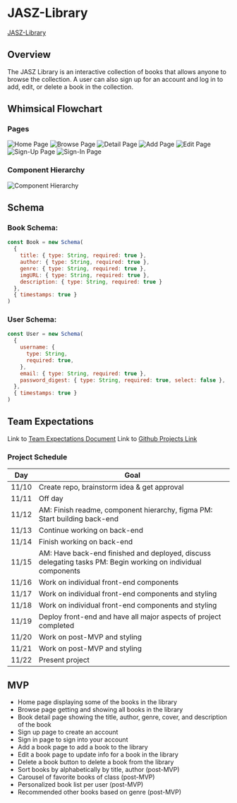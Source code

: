 # JASZ-Library

[JASZ-Library](https://jasz-library.netlify.app/)

## Overview
The JASZ Library is an interactive collection of books that allows anyone to browse the collection. A user can also sign up for an account and log in to add, edit, or delete a book in the collection.


## Whimsical Flowchart

### Pages
![Home Page](assets/home-page.png)
![Browse Page](assets/browse-page.png)
![Detail Page](assets/detail-page.png)
![Add Page](assets/add-page.png)
![Edit Page](assets/edit-page.png)
![Sign-Up Page](assets/sign-up-page.png)
![Sign-In Page](assets/sign-in-page.png)

### Component Hierarchy
![Component Hierarchy](assets/component-hierarchy.png)


## Schema

### Book Schema:

```javascript
const Book = new Schema(
  {
    title: { type: String, required: true },
    author: { type: String, required: true },
    genre: { type: String, required: true },
    imgURL: { type: String, required: true },
    description: { type: String, required: true }
  },
  { timestamps: true }
)
```

### User Schema:

```javascript
const User = new Schema(
  {
    username: {
      type: String,
      required: true,
    },
    email: { type: String, required: true },
    password_digest: { type: String, required: true, select: false },
  },
  { timestamps: true }
)
```

## Team Expectations

Link to [Team Expectations Document](https://docs.google.com/document/d/1WMG7CX3tmeAdju4malt2lE7Vz8K2oUcaGM85A9WGWhY/edit)
Link to [Github Projects Link](https://github.com/jckrft/JASZ-Library/projects/1)

### Project Schedule

Day | Goal 
--- | --- 
11/10 | Create repo, brainstorm idea & get approval
11/11 | Off day
11/12 | AM: Finish readme, component hierarchy, figma PM: Start building back-end
11/13 | Continue working on back-end
11/14 | Finish working on back-end
11/15 | AM: Have back-end finished and deployed, discuss delegating tasks PM: Begin working on individual components
11/16 | Work on individual front-end components
11/17 | Work on individual front-end components and styling
11/18 | Work on individual front-end components and styling
11/19 | Deploy front-end and have all major aspects of project completed
11/20 | Work on post-MVP and styling
11/21 | Work on post-MVP and styling
11/22 | Present project

## MVP

- Home page displaying some of the books in the library
- Browse page getting and showing all books in the library
- Book detail page showing the title, author, genre, cover, and description of the book
- Sign up page to create an account
- Sign in page to sign into your account
- Add a book page to add a book to the library
- Edit a book  page to update info for a book in the library
- Delete a book button to delete a book from the library
- Sort books by alphabetically by title, author (post-MVP)
- Carousel of favorite books of class (post-MVP)
- Personalized book list per user (post-MVP)
- Recommended other books based on genre (post-MVP)
